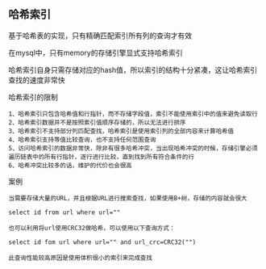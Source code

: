 ## 哈希索引

基于哈希表的实现，只有精确匹配索引所有列的查询才有效

在mysql中，只有memory的存储引擎显式支持哈希索引

哈希索引自身只需存储对应的hash值，所以索引的结构十分紧凑，这让哈希索引查找的速度非常快


哈希索引的限制

```text
1、哈希索引只包含哈希值和行指针，而不存储字段值，索引不能使用索引中的值来避免读取行
2、哈希索引数据并不是按照索引值顺序存储的，所以无法进行排序
3、哈希索引不支持部分列匹配查找，哈希索引是使用索引列的全部内容来计算哈希值
4、哈希索引支持等值比较查询，也不支持任何范围查询
5、访问哈希索引的数据非常快，除非有很多哈希冲突，当出现哈希冲突的时候，存储引擎必须遍历链表中的所有行指针，逐行进行比较，直到找到所有符合条件的行
6、哈希冲突比较多的话，维护的代价也会很高
```
	
案例
```text
当需要存储大量的URL，并且根据URL进行搜索查找，如果使用B+树，存储的内容就会很大

select id from url where url=""

也可以利用将url使用CRC32做哈希，可以使用以下查询方式：

select id fom url where url="" and url_crc=CRC32("")

此查询性能较高原因是使用体积很小的索引来完成查找
```
